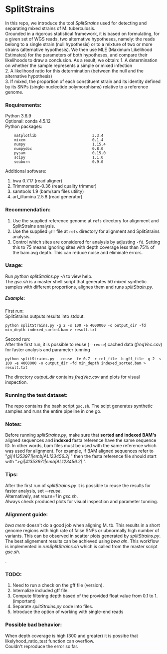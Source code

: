 # SplitStrains

In this repo, we introduce the tool *SplitStrains* used for
detecting and separating mixed strains of M. tuberculosis.  
Grounded in a rigorous statistical framework, it is based on formulating, for a given set of WGS reads, two alternative hypotheses, namely: the reads belong to a single strain (null hypothesis) or to a mixture of two or more strains (alternative hypothesis). We then use MLE (Maximum Likelihood Estimates) for the parameters of both hypotheses, and compare their likelihoods to draw a conclusion. As a result, we obtain:
    1. A determination on whether the sample represents a simple or mixed infection  
    2. A likelihood ratio for this determination (between the null and the alternative hypothesis)  
    3. If mixed, the proportion of each constituent strain and its identity defined by its SNPs (single-nucleotide polymorphisms) relative to a reference genome.  

### Requirements:
Python 3.6.9  
Optional: conda 4.5.12  
Python packages:
```
    matplotlib                         3.3.4     
    mixem                              0.1.4     
    numpy                              1.15.4    
    numpydoc                           0.8.0     
    pysam                              0.15.0    
    scipy                              1.1.0     
    seaborn                            0.9.0   
```
Additional software:
1. bwa 0.7.17 (read aligner)
2. Trimmomatic-0.36 (read quality trimmer)
3. samtools 1.9 (bam/sam files utility)
4. art_illumina 2.5.8 (read generator)  

### Recommendation:
1. Use the supplied reference genome at `refs` directory for alignment and SplitStrains analysis.
2. Use the supplied `gff` file at `refs` directory for alignment and SplitStrains analysis.  
3. Control which sites are considered for analysis by adjusting `-fd`.  Setting this to 75 means ignoring sites with depth coverage less than 75% of the bam avg depth. This can reduce noise and eliminate errors.

### Usage:
Run *python splitStrains.py -h* to view help.  
The *gsc.sh* is a master shell script that generates 50 mixed synthetic samples with different proportions, alignes them and runs *splitStrain.py*.  


##### Example:  
First run:  
SplitStrains outputs results into stdout.  

```
python splitStrains.py -g 2 -s 100 -e 4000000 -o output_dir -fd min_depth indexed_sorted.bam > result.txt
```
Second run:  
After the first run, it is possible to reuse (`--reuse`) cached data (*freqVec.csv*) for faster analysis and parameter tunning
```
python splitStrains.py --reuse -fe 0.7 -r ref_file -b gff_file -g 2 -s 100 -e 4000000 -o output_dir -fd min_depth indexed_sorted.bam > result.txt
```
The directory *output_dir* contains *freqVec.csv* and plots for visual inspection.

### Running the test dataset:
The repo contains the bash script `gsc.sh`. The scipt generates synthetic samples and runs the entire pipeline in one go.  

### Notes:    
Before running *splitStrains.py*, make sure that <b>sorted and indexed BAM's</b>  aligned sequences and <b>indexed </b> fasta reference have the same sequence ID. In other words, bam files must be used with the same reference which was used for alignment.
For example, if BAM aligned sequences refer to "*gi|41353971|emb|AL123456.2|* " then the fasta reference file should start with "*>gi|41353971|emb|AL123456.2|* ".

### Tips:
After the first run of *splitStrains.py* it is possible to reuse the results for faster analysis, set *--reuse*.  
Alternatively, set *reuse=1* in *gsc.sh*.  
Always check produced plots for visual inspection and parameter tunning.  

### Alignment guide:
*bwa mem* doesn't do a good job when aligning M. tb. This results in a short genome regions with high rate of false SNPs or ubnormally high number of variants. This can be observed in scatter plots generated by *splitStrains.py*.  
The best alignement results can be achieved using *bwa aln*. This workflow is implemented in *runSplitStrains.sh* which is called from the master script *gsc.sh*.

.

### TODO:
1) Need to run a check on the gff file (version).  
2) Internalize included gff file.  
3) Compute filtering depth based of the provided float value from 0.1 to 1.  (important)  
4) Separate *splitStrains.py* code into files.  
5) Introduce the option of working with single-end reads  

### Possible bad behavior:
When depth coverage is high (300 and greater) it is possibe that likelyhood_ratio_test function can overflow.  
Couldn't reproduce the error so far.  
